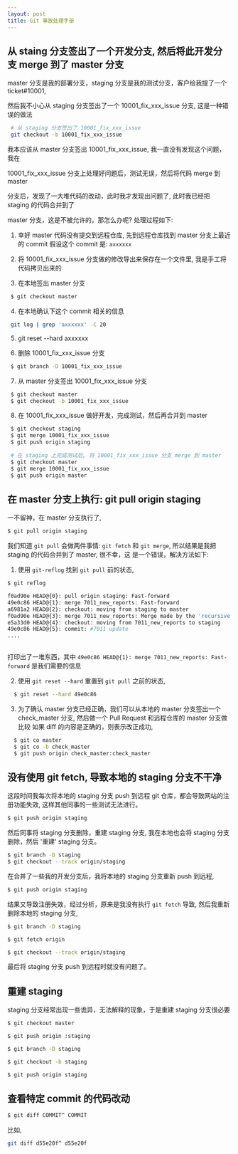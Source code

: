 ```yaml
---
layout: post
title: Git 事故处理手册
---
```


## 从 staing 分支签出了一个开发分支, 然后将此开发分支 merge 到了 master 分支

master 分支是我的部署分支，staging 分支是我的测试分支，客户给我提了一个 ticket#10001,
 
然后我不小心从 staging 分支签出了一个 10001\_fix\_xxx\_issue 分支, 这是一种错误的做法
 
~~~bash
 # 从 staging 分支签出了 10001_fix_xxx_issue
 git checkout -b 10001_fix_xxx_issue
~~~

 我本应该从 master 分支签出 10001\_fix\_xxx\_issue, 我一直没有发现这个问题，我在
 
 10001\_fix\_xxx\_issue 分支上处理好问题后，测试无误，然后将代码 merge 到 master
 
 分支后，发现了一大堆代码的改动，此时我才发现出问题了, 此时我已经把 staging 的代码合并到了

 master 分支，这是不被允许的。那怎么办呢? 处理过程如下:
 
1. 幸好 master 代码没有提交到远程仓库, 先到远程仓库找到 master 分支上最近的 commit
   假设这个 commit 是: `axxxxxx`
   
2. 将 10001\_fix\_xxx\_issue 分支做的修改导出来保存在一个文件里, 我是手工将代码拷贝出来的   

3. 在本地签出 master 分支

~~~bash
 $ git checkout master
~~~
	
4. 在本地确认下这个 commit 相关的信息
 
~~~bash
 git log | grep 'axxxxxx' -C 20
~~~
	
5. git reset --hard axxxxxx

6. 删除 10001\_fix\_xxx\_issue 分支

~~~bash
 $ git branch -D 10001_fix_xxx_issue
~~~
   
7. 从 master 分支签出 10001\_fix\_xxx\_issue 分支

~~~bash
 $ git checkout master
 $ git checkout -b 10001_fix_xxx_issue
~~~

8. 在 10001\_fix\_xxx\_issue 做好开发，完成测试，然后再合并到 master

~~~bash
 $ git checkout staging
 $ git merge 10001_fix_xxx_issue
 $ git push origin staging
 
 # 在 staging 上完成测试后, 将 10001_fix_xxx_issue 分支 merge 到 master
 $ git checkout master
 $ git merge 10001_fix_xxx_issue
 $ git push origin master
~~~

## 在 master 分支上执行: git pull origin staging

一不留神，在 master 分支执行了,

~~~bash
$ git pull origin staging
~~~

我们知道 `git pull` 会做两件事情: `git fetch` 和 `git merge`, 所以结果是我把 staging 的代码合并到了 master, 很不幸，这
是一个错误，解决方法如下:

1. 使用 `git-reflog` 找到 `git pull` 前的状态,

~~~bash
$ git reflog

f0ad90e HEAD@{0}: pull origin staging: Fast-forward
49e0c86 HEAD@{1}: merge 7011_new_reports: Fast-forward
a6981a2 HEAD@{2}: checkout: moving from staging to master
f0ad90e HEAD@{3}: merge 7011_new_reports: Merge made by the 'recursive' strategy.
e5a33d0 HEAD@{4}: checkout: moving from 7011_new_reports to staging
49e0c86 HEAD@{5}: commit: #7011 update
....
	 
~~~
   
打印出了一堆东西，其中 `49e0c86 HEAD@{1}: merge 7011_new_reports: Fast-forward` 是我们需要的信息
   
   
2. 使用 `git reset --hard` 重置到 `git pull` 之前的状态,

~~~bash
  $ git reset --hard 49e0c86
~~~

3. 为了确认 master 分支已经正确，我们可以从本地的 master 分支签出一个 check_master 分支, 然后做一个 Pull Request 和远程仓库的 master 分支做比较
   如果 diff 的内容是正确的，则表示改正成功,

~~~bash
  $ git co master
  $ git co -b check_master
  $ git push origin check_master:check_master
~~~

## 没有使用 git fetch, 导致本地的 staging 分支不干净


这段时间我每次将本地的 staging 分支 push 到远程 git 仓库，都会导致网站的注册功能失效, 这样其他同事的一些测试无法进行。

~~~bash
$ git push origin staging
~~~

然后同事将 staging 分支删除，重建 staging 分支, 我在本地也会将 staging 分支删除，然后 '重建' staging 分支。

~~~bash
$ git branch -D staging
$ git checkout --track origin/staging
~~~

在合并了一些我的开发分支后，我将本地的 staging 分支重新 push 到远程,

~~~bash
$ git push origin staging
~~~

结果又导致注册失效，经过分析，原来是我没有执行 `git fetch` 导致, 然后我重新删除本地的 staging 分支, 

~~~bash
$ git branch -D staging

$ git fetch origin

$ git checkout --track origin/staging
~~~

最后将 staging 分支 push 到远程时就没有问题了。


## 重建 staging

staging 分支经常出现一些诡异，无法解释的现象，于是重建 staging 分支很必要

~~~bash
$ git checkout master

$ git push origin :staging

$ git branch -D staging

$ git checkout -b staging

$ git push origin staging
~~~


## 查看特定 commit 的代码改动

~~~bash
$ git diff COMMIT^ COMMIT
~~~

比如,

~~~bash
git diff d55e20f^ d55e20f
~~~
